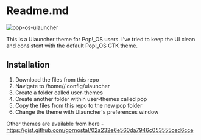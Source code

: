 # Readme.md

![pop-os-ulauncher](https://user-images.githubusercontent.com/16818377/62821944-619c3500-bb6c-11e9-9510-013abb8715e1.png)

This is a Ulauncher theme for Pop!_OS users. I've tried to keep the UI clean and consistent with the default Pop!_OS GTK theme.

## Installation

1. Download the files from this repo
2. Navigate to /home/<user>/.config/ulauncher
3. Create a folder called user-themes
4. Create another folder within user-themes called pop
5. Copy the files from this repo to the new pop folder
6. Change the theme with Ulauncher's preferences window

Other themes are available from here - https://gist.github.com/gornostal/02a232e6e560da7946c053555ced6cce
